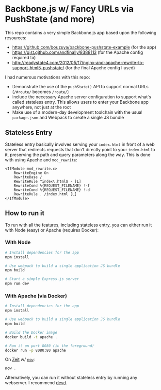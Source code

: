 # Backbone.js w/ Fancy URLs via PushState (and more)

This repo contains a very simple Backbone.js app based upon the following resources:

- https://github.com/bouzuya/backbone-pushstate-example (for the app)
- https://gist.github.com/andfinally/8388113 (for the Apache config required to)
- http://readystate4.com/2012/05/17/nginx-and-apache-rewrite-to-support-html5-pushstate/ (for the final Apache config I used)

I had numerous motivations with this repo:

- Demonstrate the use of the `pushState()` API to support normal URLs (`/#route/` becomes `/route/`)
- Include the necessary Apache server configuration to support what's called stateless entry. This allows users to enter your Backbone app anywhere, not just at the root
- Make use of a modern-day development toolchain with the usual `package.json` and Webpack to create a single JS bundle

## Stateless Entry

Stateless entry basically involves serving your `index.html` in front of a web server that redirects requests that don't directly point to your `index.html` to it, preserving the path and query parameters along the way.
This is done with using Apache and `mod_rewrite`:

```text
<IfModule mod_rewrite.c>
    RewriteEngine On
    RewriteBase /
    RewriteRule ^index\.html$ - [L]
    RewriteCond %{REQUEST_FILENAME} !-f
    RewriteCond %{REQUEST_FILENAME} !-d
    RewriteRule . /index.html [L]
</IfModule>
```

## How to run it

To run with all the features, including stateless entry, you can either run it with Node (easy) or Apache (requires Docker):

### With Node

```sh
# Install dependencies for the app
npm install

# Use webpack to build a single application JS bundle
npm build

# Start a simple Express.js server
npm run dev
```

### With Apache (via Docker)

```sh
# Install dependencies for the app
npm install

# Use webpack to build a single application JS bundle
npm build

# Build the Docker image
docker build -t apache .

# Run it on port 8080 (in the foreground)
docker run -p 8080:80 apache
```

On [Zeit](https://zeit.com) w/ [`now`](https://zeit.co/now):

```sh
now .
```

Alternatively, you can run it without stateless entry by running any webserver.
I recommend [devd](https://github.com/cortesi/devd).
